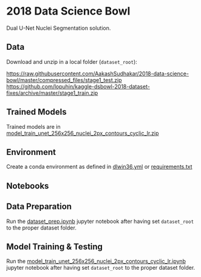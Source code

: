 # 2018 Data Science Bowl
Dual U-Net Nuclei Segmentation solution.

## Data 

Download and unzip in a local folder (`dataset_root`):

https://raw.githubusercontent.com/AakashSudhakar/2018-data-science-bowl/master/compressed_files/stage1_test.zip
https://github.com/lopuhin/kaggle-dsbowl-2018-dataset-fixes/archive/master/stage1_train.zip

## Trained Models

Trained models are in [model_train_unet_256x256_nuclei_2px_contours_cyclic_lr.zip](https://drive.google.com/open?id=1ueFyYVR_-UbJC0U44iLvRpay_CqOxNji)

## Environment

Create a conda environment as defined in [dlwin36.yml](dlwin36.yml) or [requirements.txt](requirements.txt)

## Notebooks

## Data Preparation

Run the [dataset_prep.ipynb](dataset_prep.ipynb) jupyter notebook after having set `dataset_root` to the proper dataset folder.

## Model Training & Testing

Run the [model_train_unet_256x256_nuclei_2px_contours_cyclic_lr.ipynb](model_train_unet_256x256_nuclei_2px_contours_cyclic_lr.ipynb) jupyter notebook after having set `dataset_root` to the proper dataset folder.
